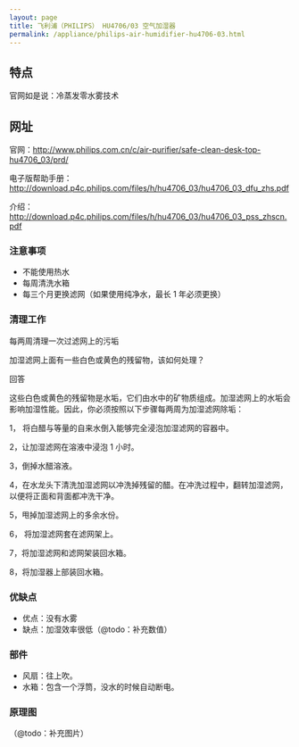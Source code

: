 ```yaml
---
layout: page
title: 飞利浦（PHILIPS） HU4706/03 空气加湿器
permalink: /appliance/philips-air-humidifier-hu4706-03.html
---
```


## 特点

官网如是说：冷蒸发零水雾技术

## 网址

官网：http://www.philips.com.cn/c/air-purifier/safe-clean-desk-top-hu4706_03/prd/

电子版帮助手册：http://download.p4c.philips.com/files/h/hu4706_03/hu4706_03_dfu_zhs.pdf

介绍：http://download.p4c.philips.com/files/h/hu4706_03/hu4706_03_pss_zhscn.pdf

### 注意事项

- 不能使用热水
- 每周清洗水箱
- 每三个月更换滤网（如果使用纯净水，最长 1 年必须更换）

### 清理工作

每两周清理一次过滤网上的污垢

加湿滤网上面有一些白色或黄色的残留物，该如何处理？

回答

这些白色或黄色的残留物是水垢，它们由水中的矿物质组成。加湿滤网上的水垢会影响加湿性能。因此，你必须按照以下步骤每两周为加湿滤网除垢：

1， 将白醋与等量的自来水倒入能够完全浸泡加湿滤网的容器中。

2，让加湿滤网在溶液中浸泡 1 小时。

3，倒掉水醋溶液。

4，在水龙头下清洗加湿滤网以冲洗掉残留的醋。在冲洗过程中，翻转加湿滤网，以便将正面和背面都冲洗干净。

5，甩掉加湿滤网上的多余水份。

6， 将加湿滤网套在滤网架上。

7，将加湿滤网和滤网架装回水箱。

8，将加湿器上部装回水箱。

### 优缺点

- 优点：没有水雾
- 缺点：加湿效率很低（@todo：补充数值）

### 部件

- 风扇：往上吹。
- 水箱：包含一个浮筒，没水的时候自动断电。

### 原理图

（@todo：补充图片）
